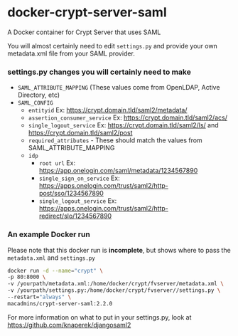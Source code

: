 # docker-crypt-server-saml
A Docker container for Crypt Server that uses SAML

You will almost certainly need to edit `settings.py` and provide your own metadata.xml file from your SAML provider.

### settings.py changes you will certainly need to make
- `SAML_ATTRIBUTE_MAPPING` (These values come from OpenLDAP, Active Directory, etc)
- `SAML_CONFIG`
  - `entityid` Ex: https://crypt.domain.tld/saml2/metadata/
  - `assertion_consumer_service` Ex: https://crypt.domain.tld/saml2/acs/
  - `single_logout_service` Ex: https://crypt.domain.tld/saml2/ls/ and https://crypt.domain.tld/saml2/post
  - `required_attributes` - These should match the values from SAML_ATTRIBUTE_MAPPING
  - `idp`
    - `root url` Ex: https://app.onelogin.com/saml/metadata/1234567890
    - `single_sign_on_service` Ex: https://apps.onelogin.com/trust/saml2/http-post/sso/1234567890
    - `single_logout_service` Ex: https://apps.onelogin.com/trust/saml2/http-redirect/slo/1234567890

### An example Docker run

Please note that this docker run is **incomplete**, but shows where to pass the `metadata.xml` and `settings.py`

```bash
docker run -d --name="crypt" \
-p 80:8000 \
-v /yourpath/metadata.xml:/home/docker/crypt/fvserver/metadata.xml \
-v /yourpath/settings.py:/home/docker/crypt/fvserver//settings.py \
--restart="always" \
macadmins/crypt-server-saml:2.2.0
```

For more information on what to put in your settings.py, look at https://github.com/knaperek/djangosaml2
